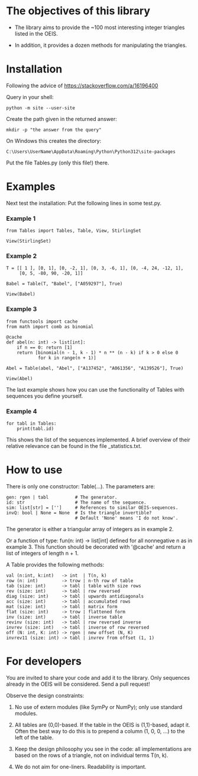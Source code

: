 # The objectives of this library

* The library aims to provide the ~100 most interesting integer triangles listed in the OEIS. 

* In addition, it provides a dozen methods for manipulating the triangles.


# Installation

Following the advice of https://stackoverflow.com/a/16196400

Query in your shell: 

    python -m site --user-site

Create the path given in the returned answer: 

    mkdir -p "the answer from the query"

On Windows this creates the directory:

    C:\Users\UserName\AppData\Roaming\Python\Python312\site-packages

Put the file Tables.py (only this file!) there.

# Examples

Next test the installation: Put the following lines in some test.py.

 ### Example 1
    from Tables import Tables, Table, View, StirlingSet

    View(StirlingSet)


### Example 2
    T = [[ 1 ], [0, 1], [0, -2, 1], [0, 3, -6, 1], [0, -4, 24, -12, 1], 
         [0, 5, -80, 90, -20, 1]]

    Babel = Table(T, "Babel", ["A059297"], True)

    View(Babel)


 ### Example 3
    from functools import cache
    from math import comb as binomial

    @cache
    def abel(n: int) -> list[int]:
        if n == 0: return [1]
        return [binomial(n - 1, k - 1) * n ** (n - k) if k > 0 else 0 
                for k in range(n + 1)]

    Abel = Table(abel, "Abel", ["A137452", "A061356", "A139526"], True)

    View(Abel)

The last example shows how you can use the functionality of Tables with sequences you define yourself.

### Example 4
    for tabl in Tables: 
        print(tabl.id)

This shows the list of the sequences implemented. A brief overview of their relative relevance can be found in the file _statistics.txt.


# How to use

There is only one constructor: Table(...). The parameters are:

    gen: rgen | tabl          # The generator.
    id: str                   # The name of the sequence.
    sim: list[str] = ['']     # References to similar OEIS-sequences.
    invQ: bool | None = None  # Is the triangle invertible? 
                              # Default 'None' means 'I do not know'.


The generator is either a triangular array of integers as in example 2.

Or a function of type: fun(n: int) -> list[int] defined for all nonnegative n as in example 3. 
This function should be decorated with '@cache' and return a list of integers of length n + 1.

A Table provides the following methods:

    val (n:int, k:int)   -> int  | T(n, k)
    row (n: int)         -> trow | n-th row of table
    tab (size: int)      -> tabl | table with size rows
    rev (size: int)      -> tabl | row reversed
    diag (size: int)     -> tabl | upwards antidiagonals
    acc (size: int)      -> tabl | accumulated rows
    mat (size: int)      -> tabl | matrix form
    flat (size: int)     -> trow | flattened form
    inv (size: int)      -> tabl | inverse table
    revinv (size: int)   -> tabl | row reversed inverse
    invrev (size: int)   -> tabl | inverse of row reversed
    off (N: int, K: int) -> rgen | new offset (N, K)
    invrev11 (size: int) -> tabl | invrev from offset (1, 1)


# For developers

You are invited to share your code and add it to the library. Only sequences already in the OEIS will be considered.
Send a pull request!

Observe the design constraints:

  1) No use of extern modules (like SymPy or NumPy); only use standard modules.

  2) All tables are (0,0)-based. If the table in the OEIS is (1,1)-based, adapt it. Often the best way to do this is to prepend a column (1, 0, 0, ...) to the left of the table.

  3) Keep the design philosophy you see in the code: all implementations are based on the rows of a triangle, not on individual terms T(n, k).

  4) We do not aim for one-liners. Readability is important.
